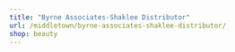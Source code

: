 ```yaml
---
title: "Byrne Associates-Shaklee Distributor"
url: /middletown/byrne-associates-shaklee-distributor/
shop: beauty
---
```

